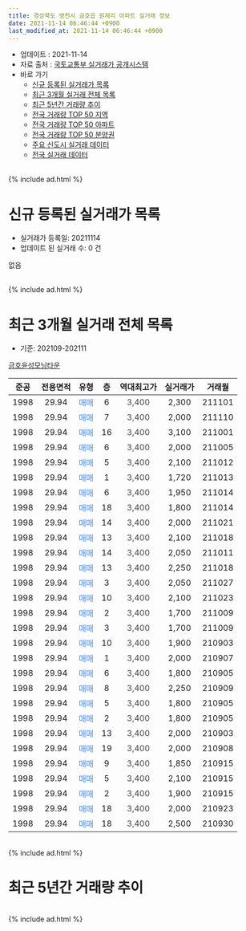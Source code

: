 ```yaml
---
title: 경상북도 영천시 금호읍 원제리 아파트 실거래 정보
date: 2021-11-14 06:46:44 +0900
last_modified_at: 2021-11-14 06:46:44 +0900
---
```


* 업데이트 : 2021-11-14
* 자료 출처 : [국토교통부 실거래가 공개시스템](http://rt.molit.go.kr)
* 바로 가기
    * [신규 등록된 실거래가 목록](#신규-등록된-실거래가-목록)
    * [최근 3개월 실거래 전체 목록](#최근-3개월-실거래-전체-목록)
    * [최근 5년간 거래량 추이](#최근-5년간-거래량-추이)
    * [전국 거래량 TOP 50 지역](https://inasie.github.io/apt-trade-info/최근-3개월-전국에서-가장-거래가-많이-발생한-지역)
    * [전국 거래량 TOP 50 아파트](https://inasie.github.io/apt-trade-info/최근-3개월-전국에서-가장-거래가-많이-발생한-아파트)
    * [전국 거래량 TOP 50 분양권](https://inasie.github.io/apt-trade-info/최근-3개월-전국에서-가장-거래가-많이-발생한-분양권)
    * [주요 신도시 실거래 데이터](https://inasie.github.io/apt-trade-info/주요-신도시)
    * [전국 실거래 데이터](https://inasie.github.io/apt-trade-info/전국)
<br>
{% include ad.html %}
<br>

# 신규 등록된 실거래가 목록
* 실거래가 등록일: 20211114
* 업데이트 된 실거래 수: 0 건

없음

<br>
{% include ad.html %}
<br>

# 최근 3개월 실거래 전체 목록
* 기준: 202109-202111


[금호윤성모닝타운](https://search.naver.com/search.naver?query=%EA%B2%BD%EC%83%81%EB%B6%81%EB%8F%84+%EC%98%81%EC%B2%9C%EC%8B%9C+%EA%B8%88%ED%98%B8%EC%9D%8D+%EC%9B%90%EC%A0%9C%EB%A6%AC+%EA%B8%88%ED%98%B8%EC%9C%A4%EC%84%B1%EB%AA%A8%EB%8B%9D%ED%83%80%EC%9A%B4)

|준공|전용면적|유형|층|역대최고가|실거래가|거래월|
|:---:|:---:|:---:|:---:|:---:|:---:|:---:|
|1998|29.94|<span style="color:#4285f3">매매</span>|6|<span style="color:#444444">3,400</span>|2,300|211101|
|1998|29.94|<span style="color:#4285f3">매매</span>|7|<span style="color:#444444">3,400</span>|2,000|211110|
|1998|29.94|<span style="color:#4285f3">매매</span>|16|<span style="color:#444444">3,400</span>|3,100|211001|
|1998|29.94|<span style="color:#4285f3">매매</span>|6|<span style="color:#444444">3,400</span>|2,000|211005|
|1998|29.94|<span style="color:#4285f3">매매</span>|5|<span style="color:#444444">3,400</span>|2,100|211012|
|1998|29.94|<span style="color:#4285f3">매매</span>|1|<span style="color:#444444">3,400</span>|1,720|211013|
|1998|29.94|<span style="color:#4285f3">매매</span>|6|<span style="color:#444444">3,400</span>|1,950|211014|
|1998|29.94|<span style="color:#4285f3">매매</span>|18|<span style="color:#444444">3,400</span>|1,800|211014|
|1998|29.94|<span style="color:#4285f3">매매</span>|14|<span style="color:#444444">3,400</span>|2,000|211021|
|1998|29.94|<span style="color:#4285f3">매매</span>|13|<span style="color:#444444">3,400</span>|2,100|211018|
|1998|29.94|<span style="color:#4285f3">매매</span>|14|<span style="color:#444444">3,400</span>|2,050|211011|
|1998|29.94|<span style="color:#4285f3">매매</span>|13|<span style="color:#444444">3,400</span>|2,250|211018|
|1998|29.94|<span style="color:#4285f3">매매</span>|3|<span style="color:#444444">3,400</span>|2,050|211027|
|1998|29.94|<span style="color:#4285f3">매매</span>|10|<span style="color:#444444">3,400</span>|2,100|211023|
|1998|29.94|<span style="color:#4285f3">매매</span>|2|<span style="color:#444444">3,400</span>|1,700|211009|
|1998|29.94|<span style="color:#4285f3">매매</span>|3|<span style="color:#444444">3,400</span>|1,700|211009|
|1998|29.94|<span style="color:#4285f3">매매</span>|10|<span style="color:#444444">3,400</span>|1,900|210903|
|1998|29.94|<span style="color:#4285f3">매매</span>|1|<span style="color:#444444">3,400</span>|2,000|210907|
|1998|29.94|<span style="color:#4285f3">매매</span>|6|<span style="color:#444444">3,400</span>|1,800|210905|
|1998|29.94|<span style="color:#4285f3">매매</span>|8|<span style="color:#444444">3,400</span>|2,250|210909|
|1998|29.94|<span style="color:#4285f3">매매</span>|5|<span style="color:#444444">3,400</span>|1,800|210905|
|1998|29.94|<span style="color:#4285f3">매매</span>|2|<span style="color:#444444">3,400</span>|1,800|210905|
|1998|29.94|<span style="color:#4285f3">매매</span>|13|<span style="color:#444444">3,400</span>|2,000|210903|
|1998|29.94|<span style="color:#4285f3">매매</span>|19|<span style="color:#444444">3,400</span>|2,000|210908|
|1998|29.94|<span style="color:#4285f3">매매</span>|9|<span style="color:#444444">3,400</span>|1,850|210915|
|1998|29.94|<span style="color:#4285f3">매매</span>|5|<span style="color:#444444">3,400</span>|2,100|210915|
|1998|29.94|<span style="color:#4285f3">매매</span>|2|<span style="color:#444444">3,400</span>|1,900|210915|
|1998|29.94|<span style="color:#4285f3">매매</span>|18|<span style="color:#444444">3,400</span>|2,000|210923|
|1998|29.94|<span style="color:#4285f3">매매</span>|18|<span style="color:#444444">3,400</span>|2,500|210930|


<br>
{% include ad.html %}
<br>

# 최근 5년간 거래량 추이


<div style="width:100%;">
    <canvas id="deal_progress" height="200"></canvas>
</div>

<script>
new Chart(document.getElementById("deal_progress"), {
    type: 'line',
    data: {
        labels: ['201611','201612','201701','201702','201703','201704','201705','201706','201707','201708','201709','201710','201711','201712','201801','201802','201803','201804','201805','201806','201807','201808','201809','201810','201811','201812','201901','201902','201903','201904','201905','201906','201907','201908','201909','201910','201911','201912','202001','202002','202003','202004','202005','202006','202007','202008','202009','202010','202011','202012','202101','202102','202103','202104','202105','202106','202107','202108','202109','202110','202111'],
        datasets: [{
            label: '매매',
            pointRadius: 1,
            data: [8, 5, 8, 4, 6, 7, 5, 4, 9, 2, 4, 0, 12, 5, 4, 2, 6, 3, 9, 10, 6, 3, 3, 6, 7, 7, 3, 4, 7, 7, 5, 8, 7, 9, 12, 16, 13, 8, 1, 4, 11, 8, 9, 10, 14, 4, 8, 19, 14, 19, 31, 14, 14, 12, 38, 15, 9, 9, 13, 14, 2],
            borderColor: "rgba(255, 201, 14, 1)",
            backgroundColor: "rgba(255, 201, 14, 0.5)",
            fill: false,
            lineTension: 0
        },{
            label: '전월세',
            pointRadius: 1,
            data: [1, 1, 1, 1, 1, 0, 0, 0, 1, 1, 0, 2, 0, 0, 1, 2, 0, 1, 0, 0, 1, 2, 1, 4, 4, 1, 0, 0, 0, 0, 3, 2, 0, 0, 1, 1, 1, 1, 0, 0, 3, 1, 0, 1, 0, 1, 0, 1, 2, 0, 0, 0, 1, 0, 0, 4, 0, 0, 0, 0, 0],
            borderColor: "rgba(0, 141, 185, 1)",
            backgroundColor: "rgba(0, 141, 185, 0.5)",
            fill: false,
            lineTension: 0
        }
        ]
    },
    options: {
        responsive: true,
        title: {
            display: false
        },
        tooltips: {
            mode: 'index',
            intersect: false
        },
        hover: {
            mode: 'nearest',
            intersect: true
        },
        scales: {
            xAxes: [{
                display: true,
                scaleLabel: {
                    display: true,
                    labelString: '년/월'
                }
            }],
            yAxes: [{
                display: true,
                ticks: {
                    suggestedMin: 0,
                },
                scaleLabel: {
                    display: true,
                    labelString: '실거래 수'
                }
            }]
        }
    }
});

</script>


<br>
{% include ad.html %}
<br>

